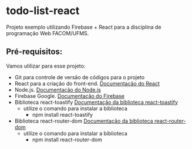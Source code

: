 # todo-list-react

Projeto exemplo utilizando Firebase + React para a disciplina de programação Web FACOM/UFMS.

## Pré-requisitos:

Vamos utilizar para esse projeto:

- Git para controle de versão de códigos para o projeto
- React para a criação do front-end. [Documentação do React](https://react.dev/)
- Node.js. [Documentação do Node.js](https://nodejs.org/en)
- Firebase Google. [Documentação do Firebase](https://firebase.google.com/?hl=pt-br)
- Biblioteca react-toastify [Documentação da biblioteca react-toastify](https://fkhadra.github.io/react-toastify/introduction)
    - utilize o comando para instalar a biblioteca
        - npm install react-toastify      
- Biblioteca react-router-dom [Documentação da biblioteca react-router-dom](https://reactrouter.com/en/main)
    - utilize o comando para instalar a biblioteca 
        - npm install react-router-dom
